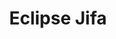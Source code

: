 ---
title: Eclipse Jifa
titleTemplate: :title
layout: home

hero:
  name: "Eclipse Jifa"
  tagline: "Make Troubleshooting Easy"
  actions:
    - theme: brand
      text: Get Started
      link: /guide/getting-started
    - theme: alt
      text: Playground
      link: https://jifa.dragonwell-jdk.io
    - theme: alt
      text: View on GitHub
      link: https://github.com/eclipse/jifa

features:
  - title: Heap Dump Analysis
    link: ./guide/heap-dump-analysis
    icon: 🔬
    details: "Based on Eclipse Memory Analyzer. Features: Leak Detection, Dominator Tree, Object Query Language (OQL/Calcite SQL), etc." 
  - title: GC Log Analysis
    link: ./guide/gc-log-analysis
    icon: 🗑️
    details: "Features: Cause Analysis, Options Tuning, Comparison, etc. Supports commonly used algorithms such as CMS and G1."
  - title: Thread Dump Analysis
    link: ./guide/thread-dump-analysis
    icon: 🔒
    details: "Features: Thread & Thread Pool Analysis, Java Monitors Analysis, Aggregated Stack Trace Views, etc."
---